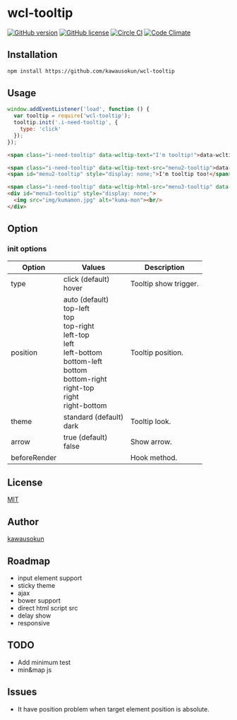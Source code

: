 # wcl-tooltip

[![GitHub version](https://badge.fury.io/gh/kawausokun%2Fwcl-tooltip.svg)](http://badge.fury.io/gh/kawausokun%2Fwcl-tooltip)
[![GitHub license](https://img.shields.io/badge/license-MIT-blue.svg)](https://raw.githubusercontent.com/kawausokun/wcl-tooltip/master/LICENSE)
[![Circle CI](https://circleci.com/gh/kawausokun/wcl-tooltip.svg?style=shield)](https://circleci.com/gh/kawausokun/wcl-tooltip)
[![Code Climate](https://codeclimate.com/github/kawausokun/wcl-tooltip/badges/gpa.svg)](https://codeclimate.com/github/kawausokun/wcl-tooltip)

<!-- __SITE_DEMO__ -->

## Installation

```sh
npm install https://github.com/kawausokun/wcl-tooltip
```

## Usage

```js
window.addEventListener('load', function () {
  var tooltip = require('wcl-tooltip');
  tooltip.init('.i-need-tooltip', {
    type: 'click'
  });
});
```

```html
<span class="i-need-tooltip" data-wcltip-text="I'm tooltip!">data-wcltip-text</span>

<span class="i-need-tooltip" data-wcltip-text-src="menu2-tooltip">data-wcltip-text-src</span>
<span id="menu2-tooltip" style="display: none;">I'm tooltip too!</span>

<span class="i-need-tooltip" data-wcltip-html-src="menu3-tooltip" data-wcltip-title="Kuma-mon">data-wcltip-html-src</span>
<div id="menu3-tooltip" style="display: none;">
  <img src="img/kumamon.jpg" alt="kuma-mon"><br/>
</div>
```

## Option

### init options

| Option       | Values                                               | Description           |
|--------------|------------------------------------------------------|-----------------------|
| type         | click (default)<br> hover                            | Tooltip show trigger. |
| position     | auto (default)<br>top-left<br>top<br>top-right<br>left-top<br>left<br>left-bottom<br>bottom-left<br>bottom<br>bottom-right<br>right-top<br>right<br>right-bottom     | Tooltip position.     |
| theme        | standard (default)<br> dark                          | Tooltip look.         |
| arrow        | true (default)<br> false                             | Show arrow.           |
| beforeRender |                                                      | Hook method.          |

## License

[MIT](https://github.com/kawausokun/wcl-tooltip/blob/master/LICENSE)

## Author

[kawausokun](https://github.com/kawausokun)

## Roadmap

* input element support
* sticky theme
* ajax
* bower support
* direct html script src
* delay show
* responsive

## TODO

* Add minimum test
* min&map js

## Issues

* It have position problem when target element position is absolute.
